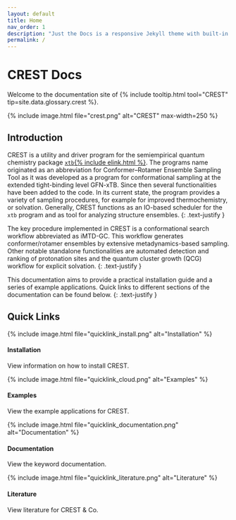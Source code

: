```yaml
---
layout: default
title: Home
nav_order: 1
description: "Just the Docs is a responsive Jekyll theme with built-in search that is easily customizable and hosted on GitHub Pages."
permalink: /
---
```


# CREST Docs

Welcome to the documentation site of {% include tooltip.html tool="CREST" tip=site.data.glossary.crest %}.

{% include image.html file="crest.png" alt="CREST" max-width=250 %}


## Introduction

CREST is a utility and driver program for the semiempirical quantum chemistry package [`xtb`{% include elink.html %}](https://github.com/grimme-lab/xtb).
The programs name originated as an abbreviation for Conformer–Rotamer Ensemble Sampling Tool as it was developed as a program for conformational sampling at the extended tight-binding level GFN-xTB.
Since then several functionalities have been added to the code.
In its current state, the program provides a variety of sampling procedures, for example for improved thermochemistry, or solvation.
Generally, CREST functions as an IO-based scheduler for the `xtb` program and as tool for analyzing structure ensembles.
{: .text-justify }

The key procedure implemented in CREST is a conformational search workflow abbreviated as iMTD-GC. 
This workflow generates conformer/rotamer ensembles by extensive metadynamics-based sampling.
Other notable standalone functionalities are automated detection and ranking of protonation sites and the quantum cluster growth (QCG) workflow for explicit solvation.
{: .text-justify }

This documentation aims to provide a practical installation guide and a series of example applications.
Quick links to different sections of the documentation can be found below. 
{: .text-justify }


## Quick Links

<div class="row">
 <div class="col-md-3 col-sm-6 d-flex">
   <div class="card text-center">
     {% include image.html file="quicklink_install.png" alt="Installation" %}
     <div class="card-body text-center">
       <h4>Installation</h4>
       <p>View information on how to install CREST.</p>
       <a href="{{site.baseurl}}/page/installation/" class="stretched-link"></a> 
     </div>
   </div>
 </div>
 <div class="col-md-3 col-sm-6 d-flex">
   <div class="card text-center">
    {% include image.html file="quicklink_cloud.png" alt="Examples" %}
     <div class="card-body text-center">
       <h4>Examples</h4>
       <p>View the example applications for CREST.</p>
       <a href="{{site.baseurl}}/page/examples/" class="stretched-link"></a>
     </div>
   </div>
 </div>
 <div class="col-md-3 col-sm-6 d-flex">
   <div class="card text-center">
    {% include image.html file="quicklink_documentation.png" alt="Documentation" %}
      <h4>Documentation</h4>
      <p>View the keyword documentation.</p>
      <a href="{{site.baseurl}}/page/documentation/" class="stretched-link"></a>
   </div>
 </div>
 <div class="col-md-3 col-sm-6 d-flex">
   <div class="card text-center">
    {% include image.html file="quicklink_literature.png" alt="Literature" %} 
       <h4>Literature</h4>
       <p>View literature for CREST & Co.</p>
       <a href="{{site.baseurl}}/page/about/literature.html" class="stretched-link"></a>
   </div>
 </div>
</div>


